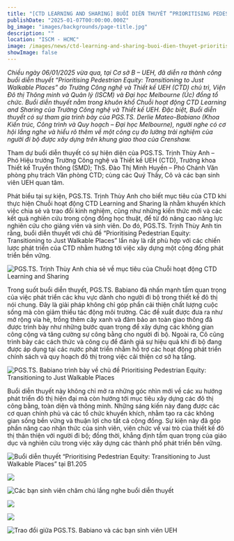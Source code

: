 ```yaml
---
title: "[CTD LEARNING AND SHARING] BUỔI DIỄN THUYẾT “PRIORITISING PEDESTRIAN EQUITY: TRANSITIONING TO JUST WALKABLE PLACES”"
publishDate: "2025-01-07T00:00:00.000Z"
bg_image: "images/backgrounds/page-title.jpg"
description: ""
location: "ISCM - HCMC"
image: /images/news/ctd-learning-and-sharing-buoi-dien-thuyet-prioritising-pedestrian-equity-transitioning-to-just-walkable-places/Screenshot-2025-01-15-001815.png
showImage: false
---
```


_Chiều ngày 06/01/2025 vừa qua, tại Cơ sở B – UEH, đã diễn ra thành công buổi diễn thuyết “Prioritising Pedestrian Equity: Transitioning to Just Walkable Places” do Trường Công nghệ và Thiết kế UEH (CTD) chủ trì, Viện Đô thị Thông minh và Quản lý (ISCM) và Đại học Melbourne (Úc) đồng tổ chức. Buổi diễn thuyết nằm trong khuôn khổ Chuỗi hoạt động CTD Learning and Sharing của Trường Công nghệ và Thiết kế UEH. Đặc biệt, Buổi diễn thuyết có sự tham gia trình bày của PGS.TS. Derlie Mateo-Babiano (Khoa Kiến trúc, Công trình và Quy hoạch – Đại học Melbourne), người nghe có cơ hội lắng nghe và hiểu rõ thêm về một công cụ đo lường trải nghiệm của người đi bộ được xây dựng trên khung giao thoa của Crenshaw._

Tham dự buổi diễn thuyết có sự hiện diện của PGS.TS. Trịnh Thùy Anh – Phó Hiệu trưởng Trường Công nghệ và Thiết kế UEH (CTD), Trưởng khoa Thiết kế Truyền thông (SMD); ThS. Đào Thị Minh Huyền – Phó Chánh Văn phòng phụ trách Văn phòng CTD; cùng các Quý Thầy, Cô và các bạn sinh viên UEH quan tâm.

Phát biểu tại sự kiện, PGS.TS. Trịnh Thùy Anh cho biết mục tiêu của CTD khi thực hiện Chuỗi hoạt động CTD Learning and Sharing là nhằm khuyến khích việc chia sẻ và trao đổi kinh nghiệm, cũng như những kiến thức mới và các kết quả nghiên cứu trong cộng đồng học thuật, để từ đó nâng cao năng lực nghiên cứu cho giảng viên và sinh viên. Do đó, PGS.TS. Trịnh Thùy Anh tin rằng, buổi diễn thuyết với chủ đề “Prioritising Pedestrian Equity: Transitioning to Just Walkable Places” lần này là rất phù hợp với các chiến lược phát triển của CTD nhằm hướng tới việc xây dựng một cộng đồng phát triển bền vững.

![*PGS.TS. Trịnh Thùy Anh chia sẻ về mục tiêu của Chuỗi hoạt động CTD Learning and Sharing*](/images/news/ctd-learning-and-sharing-buoi-dien-thuyet-prioritising-pedestrian-equity-transitioning-to-just-walkable-places/IMG_7886-min-2048x1365.jpg)

Trong suốt buổi diễn thuyết, PGS.TS. Babiano đã nhấn mạnh tầm quan trọng của việc phát triển các khu vực dành cho người đi bộ trong thiết kế đô thị nói chung. Đây là giải pháp không chỉ góp phần cải thiện chất lượng cuộc sống mà còn giảm thiểu tác động môi trường. Các đề xuất được đưa ra như mở rộng vỉa hè, trồng thêm cây xanh và đảm bảo an toàn giao thông đã được trình bày như những bước quan trọng để xây dựng các không gian công cộng và tăng cường sự công bằng cho người đi bộ. Ngoài ra, Cô cũng trình bày các cách thức và công cụ để đánh giá sự hiệu quả khi đi bộ đang được áp dụng tại các nước phát triển nhằm hỗ trợ các hoạt động phát triển chính sách và quy hoạch đô thị trong việc cải thiện cơ sở hạ tầng.

![*PGS.TS. Babiano trình bày về chủ đề Prioritising Pedestrian Equity: Transitioning to Just Walkable Places*](/images/news/ctd-learning-and-sharing-buoi-dien-thuyet-prioritising-pedestrian-equity-transitioning-to-just-walkable-places/DSC03165-min-2048x1365.jpg)

Buổi diễn thuyết này không chỉ mở ra những góc nhìn mới về các xu hướng phát triển đô thị hiện đại mà còn hướng tới mục tiêu xây dựng các đô thị công bằng, toàn diện và thông minh. Những sáng kiến này đang được các cơ quan chính phủ và các tổ chức khuyến khích, nhằm tạo ra các không gian sống bền vững và thuận lợi cho tất cả cộng đồng. Sự kiện này đã góp phần nâng cao nhận thức của sinh viên, viên chức về vai trò của thiết kế đô thị thân thiện với người đi bộ; đồng thời, khẳng định tầm quan trọng của giáo dục và nghiên cứu trong việc xây dựng các thành phố phát triển bền vững.

![*Buổi diễn thuyết  “Prioritising Pedestrian Equity: Transitioning to Just Walkable Places” tại B1.205*](/images/news/ctd-learning-and-sharing-buoi-dien-thuyet-prioritising-pedestrian-equity-transitioning-to-just-walkable-places/Screenshot-2025-01-15-001815.png)

![](/images/news/ctd-learning-and-sharing-buoi-dien-thuyet-prioritising-pedestrian-equity-transitioning-to-just-walkable-places/IMG_7990-min-2048x1365.jpg)

![*Các bạn sinh viên chăm chú lắng nghe buổi diễn thuyết*](/images/news/ctd-learning-and-sharing-buoi-dien-thuyet-prioritising-pedestrian-equity-transitioning-to-just-walkable-places/IMG_7904-min-2048x1365.jpg)

![](/images/news/ctd-learning-and-sharing-buoi-dien-thuyet-prioritising-pedestrian-equity-transitioning-to-just-walkable-places/DSC03180-min-2048x1365.jpg)

![](/images/news/ctd-learning-and-sharing-buoi-dien-thuyet-prioritising-pedestrian-equity-transitioning-to-just-walkable-places/IMG_7967-min-2048x1365.jpg)

![*Trao đổi giữa PGS.TS. Babiano và các bạn sinh viên UEH*](/images/news/ctd-learning-and-sharing-buoi-dien-thuyet-prioritising-pedestrian-equity-transitioning-to-just-walkable-places/IMG_7980-min-2048x1365.jpg)

